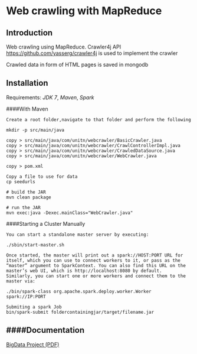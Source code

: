 Web crawling with MapReduce
============

Introduction
-------
Web crawling using MapReduce. Crawler4j API https://github.com/yasserg/crawler4j is used to implement the crawler

Crawled data in form of HTML pages is saved in mongodb

Installation
-------
Requirements: *JDK 7*, *Maven*, *Spark*

####With Maven

```
Create a root folder,navigate to that folder and perform the following

mkdir -p src/main/java

copy > src/main/java/com/unitn/webcrawler/BasicCrawler.java 
copy > src/main/java/com/unitn/webcrawler/CrawlControllerImpl.java 
copy > src/main/java/com/unitn/webcrawler/CrawledDataSource.java 
copy > src/main/java/com/unitn/webcrawler/WebCrawler.java

copy > pom.xml

Copy a file to use for data
cp seedurls

# build the JAR
mvn clean package

# run the JAR
mvn exec:java -Dexec.mainClass="WebCrawler.java"
```

####Starting a Cluster Manually
```
You can start a standalone master server by executing:

./sbin/start-master.sh

Once started, the master will print out a spark://HOST:PORT URL for itself, which you can use to connect workers to it, or pass as the “master” argument to SparkContext. You can also find this URL on the master’s web UI, which is http://localhost:8080 by default.
Similarly, you can start one or more workers and connect them to the master via:

./bin/spark-class org.apache.spark.deploy.worker.Worker spark://IP:PORT

Submiting a spark Job
bin/spark-submit foldercontainingjar/target/filename.jar
```
####Documentation
-------
[BigData Project (PDF)](/docs/BigData_Project.pdf)

